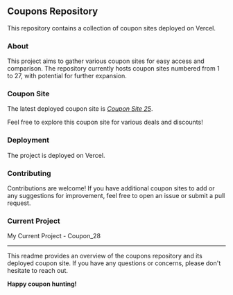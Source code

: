 ## Coupons Repository

This repository contains a collection of coupon sites deployed on Vercel.

### About

This project aims to gather various coupon sites for easy access and comparison. The repository currently hosts coupon sites numbered from 1 to 27, with potential for further expansion.

### Coupon Site

The latest deployed coupon site is *[Coupon Site 25](https://coupon-site-25.vercel.app/)*.

Feel free to explore this coupon site for various deals and discounts!

### Deployment

The project is deployed on Vercel.

### Contributing

Contributions are welcome! If you have additional coupon sites to add or any suggestions for improvement, feel free to open an issue or submit a pull request.

### Current Project

My Current Project - Coupon_28

---

This readme provides an overview of the coupons repository and its deployed coupon site. If you have any questions or concerns, please don't hesitate to reach out.

**Happy coupon hunting!**
